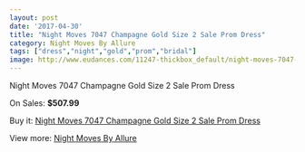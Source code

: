 ```yaml
---
layout: post
date: '2017-04-30'
title: "Night Moves 7047 Champagne Gold Size 2 Sale Prom Dress"
category: Night Moves By Allure
tags: ["dress","night","gold","prom","bridal"]
image: http://www.eudances.com/11247-thickbox_default/night-moves-7047-champagne-gold-size-2-sale-prom-dress.jpg
---
```

Night Moves 7047 Champagne Gold Size 2 Sale Prom Dress

On Sales: **$507.99**
<a href="https://www.eudances.com/en/night-moves-by-allure/3583-night-moves-7047-champagne-gold-size-2-sale-prom-dress.html"><amp-img layout="responsive" width="600" height="600" src="//www.eudances.com/11247-thickbox_default/night-moves-7047-champagne-gold-size-2-sale-prom-dress.jpg" alt="Night Moves 7047 Champagne Gold Size 2 Sale Prom Dress 0" /></a>

Buy it: [Night Moves 7047 Champagne Gold Size 2 Sale Prom Dress](https://www.eudances.com/en/night-moves-by-allure/3583-night-moves-7047-champagne-gold-size-2-sale-prom-dress.html "Night Moves 7047 Champagne Gold Size 2 Sale Prom Dress")

View more: [Night Moves By Allure](https://www.eudances.com/en/76-night-moves-by-allure "Night Moves By Allure")